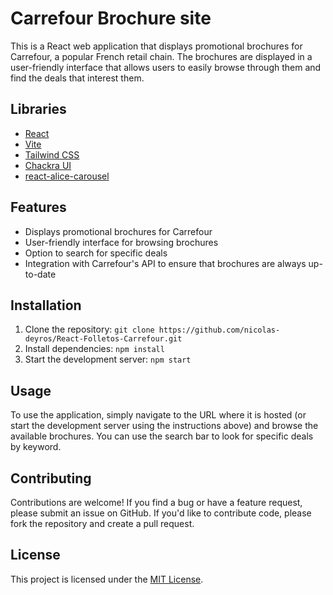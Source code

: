 # Carrefour Brochure site

This is a React web application that displays promotional brochures for Carrefour, a popular French retail chain. The brochures are displayed in a user-friendly interface that allows users to easily browse through them and find the deals that interest them.

## Libraries

- [React](https://reactjs.org/)
- [Vite](https://vitejs.dev/)
- [Tailwind CSS](https://tailwindcss.com/)
- [Chackra UI](https://chakra-ui.com/)
- [react-alice-carousel](https://github.com/maxmarinich/react-alice-carousel)

## Features

- Displays promotional brochures for Carrefour
- User-friendly interface for browsing brochures
- Option to search for specific deals
- Integration with Carrefour's API to ensure that brochures are always up-to-date

## Installation

1. Clone the repository: `git clone https://github.com/nicolas-deyros/React-Folletos-Carrefour.git`
2. Install dependencies: `npm install`
3. Start the development server: `npm start`

## Usage

To use the application, simply navigate to the URL where it is hosted (or start the development server using the instructions above) and browse the available brochures. You can use the search bar to look for specific deals by keyword.

## Contributing

Contributions are welcome! If you find a bug or have a feature request, please submit an issue on GitHub. If you'd like to contribute code, please fork the repository and create a pull request.

## License

This project is licensed under the [MIT License](https://opensource.org/licenses/MIT).
